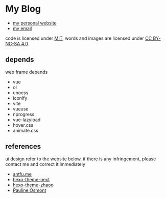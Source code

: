 # My Blog

- [my personal website](https://shellingfordly.github.io)
- [my email](shellingfordly@qq.com)

code is licensed under [MIT](https://github.com/shellingfordly/travel_map/blob/main/LICENSE),
words and images are licensed under [CC BY-NC-SA 4.0](https://creativecommons.org/licenses/by-nc-sa/4.0/).

## depends

web frame depends

- vue
- ol
- unocss
- iconify
- vite
- vueuse
- nprogress
- vue-lazyload
- hover.css
- animate.css

## references

ui design refer to the website below, if there is any infringement, please contact me and correct it immediately

- [antfu.me](https://github.com/antfu/antfu.me)
- [hexo-theme-next](https://github.com/iissnan/hexo-theme-next)
- [hexo-theme-zhaoo](https://github.com/zhaoo/hexo-theme-zhaoo)
- [Pauline Osmont](https://www.paulineosmont.com/)
